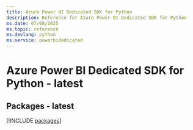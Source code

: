 ```yaml
---
title: Azure Power BI Dedicated SDK for Python
description: Reference for Azure Power BI Dedicated SDK for Python
ms.date: 07/08/2025
ms.topic: reference
ms.devlang: python
ms.service: powerbidedicated
---
```

# Azure Power BI Dedicated SDK for Python - latest
## Packages - latest
[!INCLUDE [packages](power-bi-dedicated-index.md)]